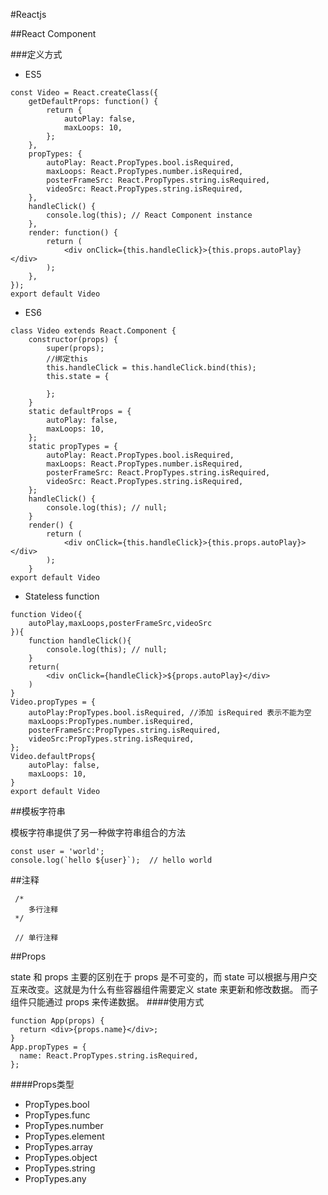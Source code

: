 #Reactjs

##React Component

###定义方式

- ES5

```
const Video = React.createClass({
    getDefaultProps: function() {
        return {
            autoPlay: false,
            maxLoops: 10,
        };
    },
    propTypes: {
        autoPlay: React.PropTypes.bool.isRequired,
        maxLoops: React.PropTypes.number.isRequired,
        posterFrameSrc: React.PropTypes.string.isRequired,
        videoSrc: React.PropTypes.string.isRequired,
    },
    handleClick() {
        console.log(this); // React Component instance
    },
    render: function() {
        return (
            <div onClick={this.handleClick}>{this.props.autoPlay}</div>
        );
    },
});
export default Video
```
- ES6

```
class Video extends React.Component {
    constructor(props) {
        super(props);
        //绑定this
        this.handleClick = this.handleClick.bind(this);
        this.state = {

        };
    }
    static defaultProps = {
        autoPlay: false,
        maxLoops: 10,
    };  
    static propTypes = {
        autoPlay: React.PropTypes.bool.isRequired,
        maxLoops: React.PropTypes.number.isRequired,
        posterFrameSrc: React.PropTypes.string.isRequired,
        videoSrc: React.PropTypes.string.isRequired,
    };  
    handleClick() {
        console.log(this); // null;
    }
    render() {
        return (
            <div onClick={this.handleClick}>{this.props.autoPlay}></div>
        );
    } 
export default Video
```
- Stateless function

```
function Video({
    autoPlay,maxLoops,posterFrameSrc,videoSrc
}){
    function handleClick(){
        console.log(this); // null;        
    }
    return(
        <div onClick={handleClick}>${props.autoPlay}</div>
    )
}
Video.propTypes = {
    autoPlay:PropTypes.bool.isRequired, //添加 isRequired 表示不能为空
    maxLoops:PropTypes.number.isRequired,
    posterFrameSrc:PropTypes.string.isRequired,
    videoSrc:PropTypes.string.isRequired,
};
Video.defaultProps{
    autoPlay: false,
    maxLoops: 10,
}
export default Video
```
##模板字符串

模板字符串提供了另一种做字符串组合的方法
```
const user = 'world';
console.log(`hello ${user}`);  // hello world
```
##注释
```
 /*
    多行注释
 */

 // 单行注释 
```
##Props

state 和 props 主要的区别在于 props 是不可变的，而 state 可以根据与用户交互来改变。这就是为什么有些容器组件需要定义 state 来更新和修改数据。 而子组件只能通过 props 来传递数据。
####使用方式

```
function App(props) {
  return <div>{props.name}</div>;
}
App.propTypes = {
  name: React.PropTypes.string.isRequired,
};
```

####Props类型

- PropTypes.bool
- PropTypes.func
- PropTypes.number
- PropTypes.element
- PropTypes.array
- PropTypes.object
- PropTypes.string
- PropTypes.any



